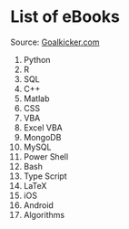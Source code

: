 # List of eBooks

Source: [Goalkicker.com](https://goalkicker.com/)  

1. Python
1. R
1. SQL
1. C++
1. Matlab
1. CSS
1. VBA
1. Excel VBA
1. MongoDB
1. MySQL
1. Power Shell
1. Bash
1. Type Script
1. LaTeX
1. iOS
1. Android
1. Algorithms
